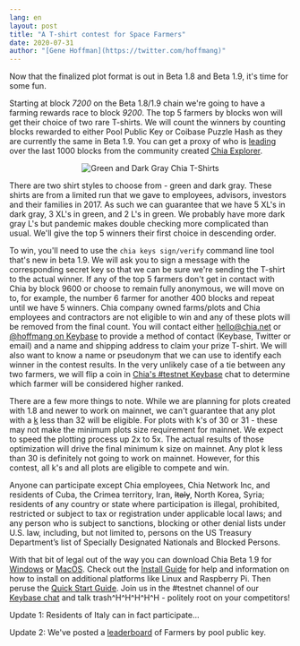 ```yaml
---
lang: en
layout: post
title: "A T-shirt contest for Space Farmers"
date: 2020-07-31
author: "[Gene Hoffman](https://twitter.com/hoffmang)"
---
```


Now that the finalized plot format is out in Beta 1.8 and Beta 1.9, it's time for some fun.

Starting at block *7200* on the Beta 1.8/1.9 chain we're going to have a farming rewards race to block *9200*. The top 5 farmers by blocks won will get their choice of two rare T-shirts. We will count the winners by counting blocks rewarded to either Pool Public Key or Coibase Puzzle Hash as they are currently the same in Beta 1.9. You can get a proxy of who is [leading](https://www.chiaexplorer.com/charts/puzzlehashes) over the last 1000 blocks from the community created [Chia Explorer](https://www.chiaexplorer.com/).

<p align="center">
  <img src="/assets/chia-t-shirts-2020-07-31.jpg" alt="Green and Dark Gray Chia T-Shirts" />
</p>

There are two shirt styles to choose from - green and dark gray. These shirts are from a limited run that we gave to employees, advisors, investors and their families in 2017. As such we can guarantee that we have 5 XL's in dark gray, 3 XL's in green, and 2 L's in green. We probably have more dark gray L's but pandemic makes double checking more complicated than usual. We'll give the top 5 winners their first choice in descending order.

To win, you'll need to use the `chia keys sign/verify` command line tool that's new in beta 1.9. We will ask you to sign a message with the corresponding secret key so that we can be sure we're sending the T-shirt to the actual winner. If any of the top 5 farmers don't get in contact with Chia by block 9600 or choose to remain fully anonymous, we will move on to, for example, the number 6 farmer for another 400 blocks and repeat until we have 5 winners. Chia company owned farms/plots and Chia employees and contractors are not eligible to win and any of these plots will be removed from the final count. You will contact either hello@chia.net or [@hoffmang on Keybase](https://keybase.io/hoffmang) to provide a method of contact (Keybase, Twitter or email) and a name and shipping address to claim your prize T-shirt. We will also want to know a name or pseudonym that we can use to identify each winner in the contest results. In the very unlikely case of a tie between any two farmers, we will flip a coin in [Chia's #testnet Keybase](https://keybase.io/team/chia_network.public) chat to determine which farmer will be considered higher ranked.

There are a few more things to note. While we are planning for plots created with 1.8 and newer to work on mainnet, we can't guarantee that any plot with a [k](https://github.com/Chia-Network/chia-blockchain/wiki/k-sizes) less than 32 will be eligible. For plots with k's of 30 or 31 - these may not make the minimum plots size requirement for mainnet. We expect to speed the plotting process up 2x to 5x. The actual results of those optimization will drive the final minimum k size on mainnet. Any plot k less than 30 is definitely not going to work on mainnet. However, for this contest, all k's and all plots are eligible to compete and win.

Anyone can participate except Chia employees, Chia Network Inc, and residents of Cuba, the Crimea territory, Iran, <s>Italy</s>, North Korea, Syria; residents of any country or state where participation is illegal, prohibited, restricted or subject to tax or registration under applicable local laws; and any person who is subject to sanctions, blocking or other denial lists under U.S. law, including, but not limited to, persons on the US Treasury Department’s list of Specially Designated Nationals and Blocked Persons.

With that bit of legal out of the way you can download Chia Beta 1.9 for [Windows](https://download.chia.net/beta-1.9-win64/ChiaSetup-0.1.9.exe) or [MacOS](https://download.chia.net/beta-1.9-macos/Chia-0.1.9.dmg). Check out the [Install Guide](https://github.com/Chia-Network/chia-blockchain/wiki/INSTALL) for help and information on how to install on additional platforms like Linux and Raspberry Pi. Then peruse the [Quick Start Guide](https://github.com/Chia-Network/chia-blockchain/wiki/Quick-Start-Guide). Join us in the #testnet channel of our [Keybase chat](https://keybase.io/team/chia_network.public) and talk trash^H^H^H^H^H - politely root on your competitors!

Update 1: Residents of Italy can in fact participate...

Update 2: We've posted a [leaderboard](https://leaderboard.chia.net/) of Farmers by pool public key.
